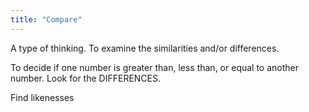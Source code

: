 ```yaml
---
title: "Compare"
---
```

A type of thinking. To examine the similarities and/or differences.

To decide if one number is greater than, less than, or equal to another number. Look for the DIFFERENCES.

Find likenesses

